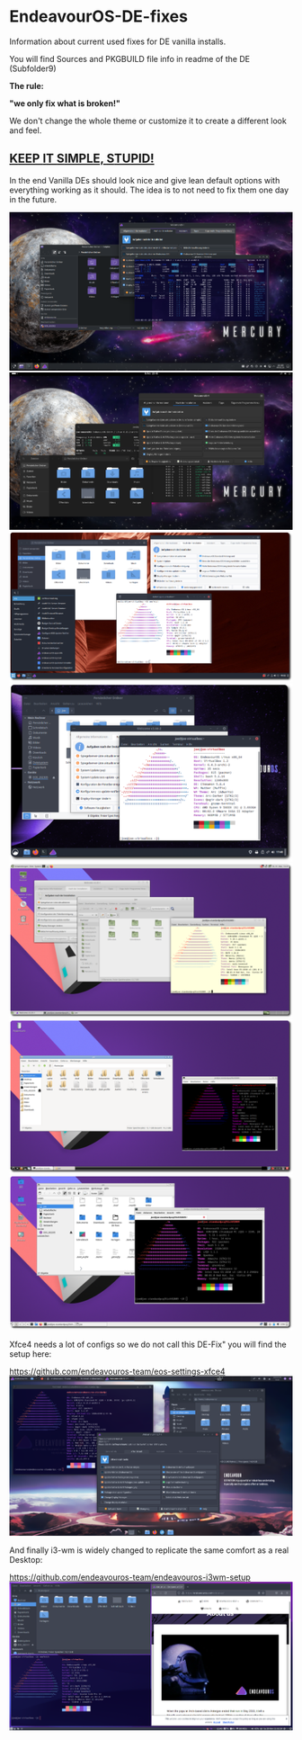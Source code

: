 # EndeavourOS-DE-fixes
Information about current used fixes for DE vanilla installs.

You will find Sources and PKGBUILD file info in readme of the DE (Subfolder9)

**The rule:**

**"we only fix what is broken!"**

We don't change the whole theme or customize it to create a different look and feel.

## [**K**EEP **I**T **S**IMPLE, **S**TUPID!](https://en.wikipedia.org/wiki/KISS_principle)

In the end Vanilla DEs should look nice and give lean default options with everything working as it should.
The idea is to not need to fix them one day in the future.

![eos-plasma](https://raw.githubusercontent.com/endeavouros-team/endeavouros-DE-fixes/main/plasma/plasma.png)
![eos-gnome](https://raw.githubusercontent.com/endeavouros-team/endeavouros-DE-fixes/main/gnome/gnome.png)
![eos-budgie](https://raw.githubusercontent.com/endeavouros-team/endeavouros-DE-fixes/main/budgie/budgie.png)
![eos-cinnamon](https://raw.githubusercontent.com/endeavouros-team/endeavouros-DE-fixes/main/cinnamon/cinnamon.png)
![eos-mate](https://raw.githubusercontent.com/endeavouros-team/endeavouros-DE-fixes/main/mate/mate.png)
![eos-lxde](https://raw.githubusercontent.com/endeavouros-team/endeavouros-DE-fixes/main/lxde/lxde.png)
![eos-lxqt](https://raw.githubusercontent.com/endeavouros-team/endeavouros-DE-fixes/main/lxqt/lxqt.png)

Xfce4 needs a lot of configs so we do not call this DE-Fix"  you will find the setup here:

https://github.com/endeavouros-team/eos-settings-xfce4
![eos-xfce4](https://raw.githubusercontent.com/endeavouros-team/screenshots/refs/heads/master/xfce4-endeavouros-mercury.png)

And finally i3-wm is widely changed to replicate the same comfort as a real Desktop:

https://github.com/endeavouros-team/endeavouros-i3wm-setup
![eos-i3-wm](https://raw.githubusercontent.com/endeavouros-team/screenshots/master/i3-eos-view-shot-nov21.png)


